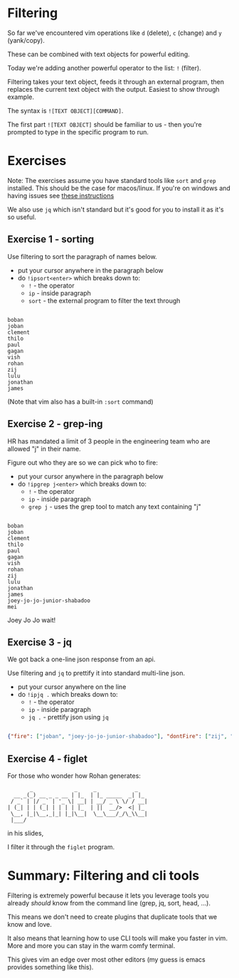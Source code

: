 # Filtering

So far we've encountered vim operations like `d` (delete), `c` (change) and `y` (yank/copy).

These can be combined with text objects for powerful editing.

Today we're adding another powerful operator to the list: `!` (filter).

Filtering takes your text object, feeds it through an external program, then replaces the current text object with the output.
Easiest to show through example.

The syntax is `![TEXT OBJECT][COMMAND]`.

The first part `![TEXT OBJECT]` should be familiar to us - then you're prompted to type in the specific program to run.

# Exercises

Note: The exercises assume you have standard tools like `sort` and `grep` installed.
This should be the case for macos/linux.
If you're on windows and having issues see [these instructions](help_for_windows_users.md)

We also use `jq` which isn't standard but it's good for you to install it as it's so useful.

## Exercise 1 - sorting

Use filtering to sort the paragraph of names below.

- put your cursor anywhere in the paragraph below
- do `!ipsort<enter>` which breaks down to:
  - `!` - the operator
  - `ip` - inside paragraph
  - `sort` - the external program to filter the text through

```

boban
joban
clement
thilo
paul
gagan
vish
rohan
zij
lulu
jonathan
james

```

(Note that vim also has a built-in `:sort` command)

## Exercise 2 - grep-ing

HR has mandated a limit of 3 people in the engineering team who are allowed "j" in their name.

Figure out who they are so we can pick who to fire:

- put your cursor anywhere in the paragraph below
- do `!ipgrep j<enter>` which breaks down to:
  - `!` - the operator
  - `ip` - inside paragraph
  - `grep j` - uses the grep tool to match any text containing "j"

```

boban
joban
clement
thilo
paul
gagan
vish
rohan
zij
lulu
jonathan
james
joey-jo-jo-junior-shabadoo
mei

```

Joey Jo Jo wait!

## Exercise 3 - jq

We got back a one-line json response from an api.

Use filtering and `jq` to prettify it into standard multi-line json.

- put your cursor anywhere on the line
- do `!ipjq .` which breaks down to:
  - `!` - the operator
  - `ip` - inside paragraph
  - `jq .` - prettify json using `jq`

```json

{"fire": ["joban", "joey-jo-jo-junior-shabadoo"], "dontFire": ["zij", "james", "jonathan"]}

```

## Exercise 4 - figlet

For those who wonder how Rohan generates:

```
       _             _     _            _   
  __ _(_) __ _ _ __ | |_  | |_ _____  _| |_ 
 / _` | |/ _` | '_ \| __| | __/ _ \ \/ / __|
| (_| | | (_| | | | | |_  | ||  __/>  <| |_ 
 \__, |_|\__,_|_| |_|\__|  \__\___/_/\_\\__|
 |___/                                      
```

in his slides,

I filter it through the `figlet` program.

# Summary: Filtering and cli tools

Filtering is extremely powerful because it lets you leverage tools you already _should_ know from the command line (grep, jq, sort, head, ...).

This means we don't need to create plugins that duplicate tools that we know and love.

It also means that learning how to use CLI tools will make you faster in vim. More and more you can stay in the warm comfy terminal.

This gives vim an edge over most other editors (my guess is emacs provides something like this).
